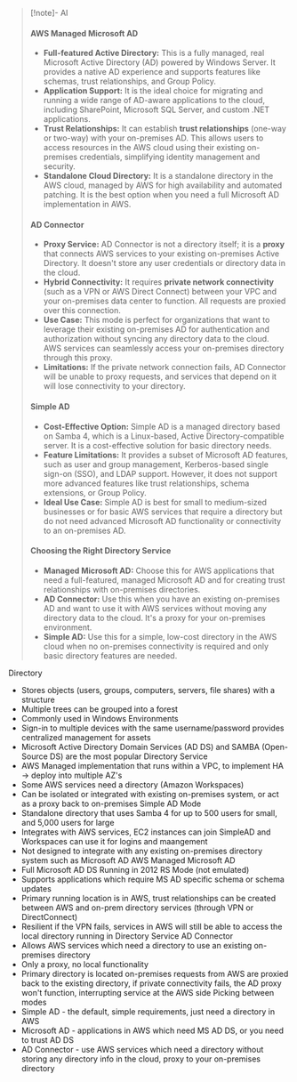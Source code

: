 > [!note]- AI
> #### AWS Managed Microsoft AD
> - **Full-featured Active Directory:** This is a fully managed, real Microsoft Active Directory (AD) powered by Windows Server. It provides a native AD experience and supports features like schemas, trust relationships, and Group Policy.
> - **Application Support:** It is the ideal choice for migrating and running a wide range of AD-aware applications to the cloud, including SharePoint, Microsoft SQL Server, and custom .NET applications.
> - **Trust Relationships:** It can establish **trust relationships** (one-way or two-way) with your on-premises AD. This allows users to access resources in the AWS cloud using their existing on-premises credentials, simplifying identity management and security.
> - **Standalone Cloud Directory:** It is a standalone directory in the AWS cloud, managed by AWS for high availability and automated patching. It is the best option when you need a full Microsoft AD implementation in AWS.
> #### AD Connector
> - **Proxy Service:** AD Connector is not a directory itself; it is a **proxy** that connects AWS services to your existing on-premises Active Directory. It doesn't store any user credentials or directory data in the cloud.
> - **Hybrid Connectivity:** It requires **private network connectivity** (such as a VPN or AWS Direct Connect) between your VPC and your on-premises data center to function. All requests are proxied over this connection.
> - **Use Case:** This mode is perfect for organizations that want to leverage their existing on-premises AD for authentication and authorization without syncing any directory data to the cloud. AWS services can seamlessly access your on-premises directory through this proxy.
> - **Limitations:** If the private network connection fails, AD Connector will be unable to proxy requests, and services that depend on it will lose connectivity to your directory.
> #### Simple AD
> - **Cost-Effective Option:** Simple AD is a managed directory based on Samba 4, which is a Linux-based, Active Directory-compatible server. It is a cost-effective solution for basic directory needs.
> - **Feature Limitations:** It provides a subset of Microsoft AD features, such as user and group management, Kerberos-based single sign-on (SSO), and LDAP support. However, it does not support more advanced features like trust relationships, schema extensions, or Group Policy.
> - **Ideal Use Case:** Simple AD is best for small to medium-sized businesses or for basic AWS services that require a directory but do not need advanced Microsoft AD functionality or connectivity to an on-premises AD.
> #### Choosing the Right Directory Service
> - **Managed Microsoft AD:** Choose this for AWS applications that need a full-featured, managed Microsoft AD and for creating trust relationships with on-premises directories.
> - **AD Connector:** Use this when you have an existing on-premises AD and want to use it with AWS services without moving any directory data to the cloud. It's a proxy for your on-premises environment.
> - **Simple AD:** Use this for a simple, low-cost directory in the AWS cloud when no on-premises connectivity is required and only basic directory features are needed.

Directory
- Stores objects (users, groups, computers, servers, file shares) with a structure
- Multiple trees can be grouped into a forest
- Commonly used in Windows Environments
- Sign-in to multiple devices with the same username/password provides centralized management for assets
- Microsoft Active Directory Domain Services (AD DS) and SAMBA (Open-Source DS) are the most popular
Directory Service
- AWS Managed implementation that runs within a VPC, to implement HA -> deploy into multiple AZ's
- Some AWS services need a directory (Amazon Workspaces)
- Can be isolated or integrated with existing on-premises system, or act as a proxy back to on-premises
Simple AD Mode
- Standalone directory that uses Samba 4 for up to 500 users for small, and 5,000 users for large
- Integrates with AWS services, EC2 instances can join SimpleAD and Workspaces can use it for logins and maangement
- Not designed to integrate with any existing on-premises directory system such as Microsoft AD
AWS Managed Microsoft AD
- Full Microsoft AD DS Running in 2012 RS Mode (not emulated)
- Supports applications which require MS AD specific schema or schema updates
- Primary running location is in AWS, trust relationships can be created between AWS and on-prem directory services (through VPN or DirectConnect)
- Resilient if the VPN fails, services in AWS will still be able to access the local directory running in Directory Service
AD Connector
- Allows AWS services which need a directory to use an existing on-premises directory
- Only a proxy, no local functionality
- Primary directory is located on-premises requests from AWS are proxied back to the existing directory, if private connectivity fails, the AD proxy won't function, interrupting service at the AWS side
Picking between modes
- Simple AD - the default, simple requirements, just need a directory in AWS
- Microsoft AD - applications in AWS which need MS AD DS, or you need to trust AD DS
- AD Connector - use AWS services which need a directory without storing any directory info in the cloud, proxy to your on-premises directory